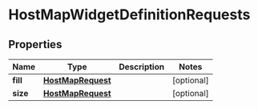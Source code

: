 

# HostMapWidgetDefinitionRequests

## Properties

Name | Type | Description | Notes
------------ | ------------- | ------------- | -------------
**fill** | [**HostMapRequest**](HostMapRequest.md) |  |  [optional]
**size** | [**HostMapRequest**](HostMapRequest.md) |  |  [optional]



